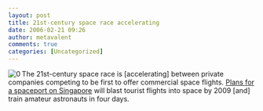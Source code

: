 ```yaml
---
layout: post
title: 21st-century space race accelerating
date: 2006-02-21 09:26
author: metavalent
comments: true
categories: [Uncategorized]
---
```

<!--Lead Photo --><a href="http://news.independent.co.uk/world/asia/article346744.ece"><img src="http://awebcamdarkly.com/images/independent.uk.logo.gif" align="left" border="0" alt="0" /></a><!-- Commentary -->The 21st-century space race is [accelerating] between private companies competing to be first to offer commercial space flights.  <a href="http://news.independent.co.uk/world/asia/article346744.ece">Plans for a spaceport on Singapore</a> will blast tourist flights into space by 2009 [and] train amateur astronauts in four days.
